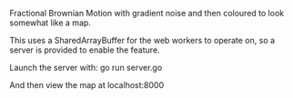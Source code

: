 Fractional Brownian Motion with gradient noise and then coloured to look somewhat like a map.

This uses a SharedArrayBuffer for the web workers to operate on, so a server is provided to enable the feature.

Launch the server with: go run server.go

And then view the map at localhost:8000
